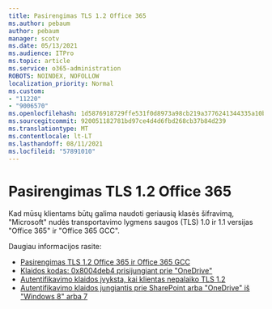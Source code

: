 ```yaml
---
title: Pasirengimas TLS 1.2 Office 365
ms.author: pebaum
author: pebaum
manager: scotv
ms.date: 05/13/2021
ms.audience: ITPro
ms.topic: article
ms.service: o365-administration
ROBOTS: NOINDEX, NOFOLLOW
localization_priority: Normal
ms.custom:
- "11220"
- "9006570"
ms.openlocfilehash: 1d5876918729ffe531f0d8973a98cb219a3776241344335a10b4cde4d0775a99
ms.sourcegitcommit: 920051182781bd97ce4d4d6fbd268cb37b84d239
ms.translationtype: MT
ms.contentlocale: lt-LT
ms.lasthandoff: 08/11/2021
ms.locfileid: "57891010"
---
```

# <a name="preparing-for-tls-12-in-office-365"></a>Pasirengimas TLS 1.2 Office 365

Kad mūsų klientams būtų galima naudoti geriausią klasės šifravimą, "Microsoft" nudės transportavimo lygmens saugos (TLS) 1.0 ir 1.1 versijas "Office 365" ir "Office 365 GCC". 

Daugiau informacijos rasite:

- [Pasirengimas TLS 1.2 Office 365 ir Office 365 GCC](https://docs.microsoft.com/microsoft-365/compliance/prepare-tls-1.2-in-office-365)
- [Klaidos kodas: 0x8004deb4 prisijungiant prie "OneDrive"](https://support.microsoft.com/office/error-code-0x8004deb4-when-signing-in-to-onedrive-e8a8d97c-a87e-4dda-a67e-bae4fef05dcb)
- [Autentifikavimo klaidos įvyksta, kai klientas nepalaiko TLS 1.2](https://docs.microsoft.com/sharepoint/troubleshoot/administration/authentication-errors-tls12-support)
- [Autentifikavimo klaidos jungiantis prie SharePoint arba "OneDrive" iš "Windows 8" arba 7](https://docs.microsoft.com/sharepoint/troubleshoot/administration/authentication-errors-windows7)